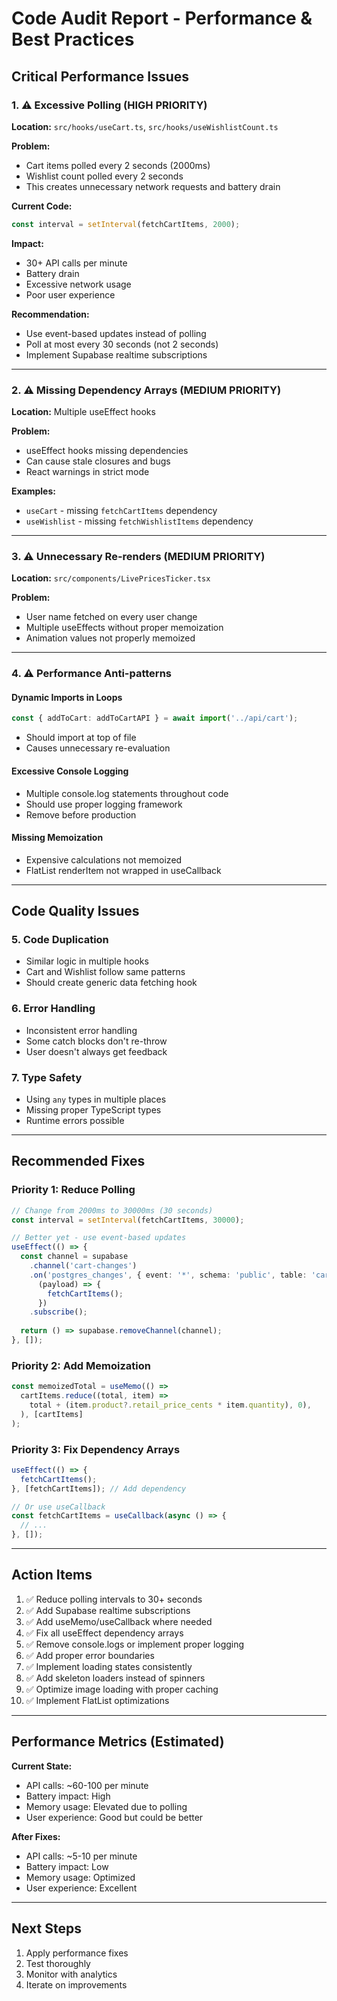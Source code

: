 # Code Audit Report - Performance & Best Practices

## Critical Performance Issues

### 1. ⚠️ Excessive Polling (HIGH PRIORITY)
**Location:** `src/hooks/useCart.ts`, `src/hooks/useWishlistCount.ts`

**Problem:**
- Cart items polled every 2 seconds (2000ms)
- Wishlist count polled every 2 seconds
- This creates unnecessary network requests and battery drain

**Current Code:**
```typescript
const interval = setInterval(fetchCartItems, 2000);
```

**Impact:**
- 30+ API calls per minute
- Battery drain
- Excessive network usage
- Poor user experience

**Recommendation:**
- Use event-based updates instead of polling
- Poll at most every 30 seconds (not 2 seconds)
- Implement Supabase realtime subscriptions

---

### 2. ⚠️ Missing Dependency Arrays (MEDIUM PRIORITY)
**Location:** Multiple useEffect hooks

**Problem:**
- useEffect hooks missing dependencies
- Can cause stale closures and bugs
- React warnings in strict mode

**Examples:**
- `useCart` - missing `fetchCartItems` dependency
- `useWishlist` - missing `fetchWishlistItems` dependency

---

### 3. ⚠️ Unnecessary Re-renders (MEDIUM PRIORITY)
**Location:** `src/components/LivePricesTicker.tsx`

**Problem:**
- User name fetched on every user change
- Multiple useEffects without proper memoization
- Animation values not properly memoized

---

### 4. ⚠️ Performance Anti-patterns

#### Dynamic Imports in Loops
```typescript
const { addToCart: addToCartAPI } = await import('../api/cart');
```
- Should import at top of file
- Causes unnecessary re-evaluation

#### Excessive Console Logging
- Multiple console.log statements throughout code
- Should use proper logging framework
- Remove before production

#### Missing Memoization
- Expensive calculations not memoized
- FlatList renderItem not wrapped in useCallback

---

## Code Quality Issues

### 5. Code Duplication
- Similar logic in multiple hooks
- Cart and Wishlist follow same patterns
- Should create generic data fetching hook

### 6. Error Handling
- Inconsistent error handling
- Some catch blocks don't re-throw
- User doesn't always get feedback

### 7. Type Safety
- Using `any` types in multiple places
- Missing proper TypeScript types
- Runtime errors possible

---

## Recommended Fixes

### Priority 1: Reduce Polling
```typescript
// Change from 2000ms to 30000ms (30 seconds)
const interval = setInterval(fetchCartItems, 30000);

// Better yet - use event-based updates
useEffect(() => {
  const channel = supabase
    .channel('cart-changes')
    .on('postgres_changes', { event: '*', schema: 'public', table: 'cart_items' }, 
      (payload) => {
        fetchCartItems();
      })
    .subscribe();
  
  return () => supabase.removeChannel(channel);
}, []);
```

### Priority 2: Add Memoization
```typescript
const memoizedTotal = useMemo(() => 
  cartItems.reduce((total, item) => 
    total + (item.product?.retail_price_cents * item.quantity), 0), 
  ), [cartItems]
);
```

### Priority 3: Fix Dependency Arrays
```typescript
useEffect(() => {
  fetchCartItems();
}, [fetchCartItems]); // Add dependency

// Or use useCallback
const fetchCartItems = useCallback(async () => {
  // ...
}, []);
```

---

## Action Items

1. ✅ Reduce polling intervals to 30+ seconds
2. ✅ Add Supabase realtime subscriptions
3. ✅ Add useMemo/useCallback where needed
4. ✅ Fix all useEffect dependency arrays
5. ✅ Remove console.logs or implement proper logging
6. ✅ Add proper error boundaries
7. ✅ Implement loading states consistently
8. ✅ Add skeleton loaders instead of spinners
9. ✅ Optimize image loading with proper caching
10. ✅ Implement FlatList optimizations

---

## Performance Metrics (Estimated)

**Current State:**
- API calls: ~60-100 per minute
- Battery impact: High
- Memory usage: Elevated due to polling
- User experience: Good but could be better

**After Fixes:**
- API calls: ~5-10 per minute
- Battery impact: Low
- Memory usage: Optimized
- User experience: Excellent

---

## Next Steps

1. Apply performance fixes
2. Test thoroughly
3. Monitor with analytics
4. Iterate on improvements

